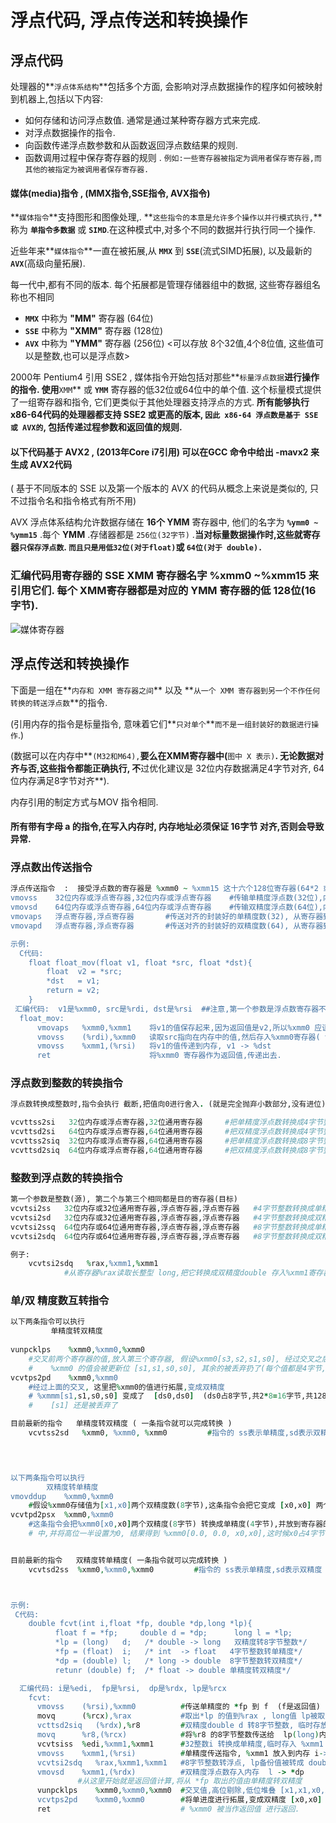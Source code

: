 # 浮点代码, 浮点传送和转换操作

## 浮点代码

处理器的**`浮点体系结构`**包括多个方面, 会影响对浮点数据操作的程序如何被映射到机器上,包括以下内容:

* 如何存储和访问浮点数值.  通常是通过某种寄存器方式来完成.
* 对浮点数据操作的指令.
* 向函数传递浮点数参数和从函数返回浮点数结果的规则.
* 函数调用过程中保存寄存器的规则 .   `例如:一些寄存器被指定为调用者保存寄存器,而其他的被指定为被调用者保存寄存器.`

#### 媒体\(media\)指令 , \(MMX指令,SSE指令, AVX指令\)

**`媒体指令`**支持图形和图像处理,.  **`这些指令的本意是允许多个操作以并行模式执行,`**称为 **`单指令多数据`** 或 **`SIMD`**.在这种模式中,对多个不同的数据并行执行同一个操作.

近些年来**`媒体指令`**一直在被拓展,从 **`MMX`** 到 **`SSE`**\(流式SIMD拓展\), 以及最新的 **`AVX`**\(高级向量拓展\).

每一代中,都有不同的版本. 每个拓展都是管理存储器组中的数据, 这些寄存器组名称也不相同

* **`MMX`** 中称为 **"MM"** 寄存器     \(64位\)
* **`SSE`** 中称为 **"XMM"** 寄存器  \(128位\)
* **`AVX`** 中称为 **"YMM"** 寄存器  \(256位\)  &lt;可以存放 8个32值,4个8位值, 这些值可以是整数,也可以是浮点数&gt;

2000年 Pentium4 引用 SSE2 , 媒体指令开始包括对那些**`标量浮点数据`**进行操作的指令. 使用**`XMM`** 或 **`YMM`** 寄存器的低32位或64位中的单个值.  这个标量模式提供了一组寄存器和指令, 它们更类似于其他处理器支持浮点的方式.  **所有能够执行 x86-64代码的处理器都支持 SSE2 或更高的版本, `因此 x86-64 浮点数是基于 SSE 或 AVX的`, 包括传递过程参数和返回值的规则.**

#### 以下代码基于 AVX2 , \(2013年Core i7引用\) 可以在GCC 命令中给出 -mavx2  来生成 AVX2代码

\( 基于不同版本的 SSE 以及第一个版本的 AVX 的代码从概念上来说是类似的, 只不过指令名和指令格式有所不用\)



AVX 浮点体系结构允许数据存储在 **16个 YMM** 寄存器中, 他们的名字为 **`%ymm0 ~ %ymm15`** .每个 **YMM** .存储器都是 `256位(32字节)` .**当对标量数据操作时,这些就寄存器`只保存浮点数`. `而且只是用低32位(对于float)`或 `64位(对于 double).`**

### 汇编代码用寄存器的 SSE XMM  寄存器名字 %xmm0 ~%xmm15 来引用它们. 每个 XMM寄存器都是对应的 YMM 寄存器的低 128位\(16字节\).

![&#x5A92;&#x4F53;&#x5BC4;&#x5B58;&#x5668;](../.gitbook/assets/ping-mu-kuai-zhao-20190807-12.19.45.png)

## 浮点传送和转换操作

下面是一组在**`内存和 XMM 寄存器之间`** 以及 **`从一个 XMM 寄存器到另一个不作任何转换的转送浮点数`**的指令.

\(引用内存的指令是标量指令, 意味着它们**`只对单个`**`而不是一组封装好的数据进行操作`.\)

\(数据可以在内存中**`(M32和M64),`**要么在XMM寄存器中\(**`图中 X 表示)`**.  无论数据对齐与否,这些指令都能正确执行, 不**过优化建议是 32位内存数据满足4字节对齐, 64位内存满足8字节对齐**\).

内存引用的制定方式与MOV 指令相同.

#### 所有带有字母 a 的指令,在写入内存时, 内存地址必须保证 16字节 对齐,否则会导致异常.

### 浮点数出传送指令

```ruby
浮点传送指令  :  接受浮点数的寄存器是 %xmm0 ~ %xmm15 这十六个128位寄存器(64*2 或 32*4)
vmovss    32位内存或浮点寄存器,32位内存或浮点寄存器    #传输单精度浮点数(32位),内到寄,或寄到内
vmovsd    64位内存或浮点寄存器,64位内存或浮点寄存器    #传输双精度浮点数(64位),内到寄,或寄到内
vmovaps   浮点寄存器,浮点寄存器       #传送对齐的封装好的单精度数(32), 从寄存器到寄存器
vmovapd   浮点寄存器,浮点寄存器       #传送对齐的封装好的双精度数(64), 从寄存器到寄存器

示例:
  C代码:
    float float_mov(float v1, float *src, float *dst){
        float  v2 = *src;
        *dst   = v1;
        return = v2;
    }
 汇编代码:  v1是%xmm0, src是%rdi, dst是%rsi  ##注意,第一个参数是浮点数寄存器不同
  float_mov:
      vmovaps   %xmm0,%xmm1    将v1的值保存起来,因为返回值是v2,所以%xmm0 应该存储v2
      vmovss    (%rdi),%xmm0   读取src指向在内存中的值,然后存入%xmm0寄存器( v2)
      vmovss    %xmm1,(%rsi)   将v1的值传递到内存, v1 -> %dst
      ret                      将%xmm0 寄存器作为返回值,传递出去.
```

### 浮点数到整数的转换指令

```ruby
浮点数转换成整数时,指令会执行 截断,把值向0进行舍入. (就是完全抛弃小数部分,没有进位)

vcvttss2si   32位内存或浮点寄存器,32位通用寄存器     #把单精度浮点数转换成4字节整数 float -> int
vcvttsd2si   64位内存或浮点寄存器,64位通用寄存器     #把双精度浮点数转换成4字节整数 double-> int
vcvttss2siq  32位内存或浮点寄存器,64位通用寄存器     #把单精度浮点数转换成8字节整数 float -> long
vcvttsd2siq  64位内存或浮点寄存器,64位通用寄存器     #把双精度浮点数转换成8字节整数 double-> long
```

### 整数到浮点数的转换指令

```ruby
第一个参数是整数(源), 第二个与第三个相同都是目的寄存器(目标)
vcvtsi2ss   32位内存或32位通用寄存器,浮点寄存器,浮点寄存器   #4字节整数转换成单精度浮点数 int ->float
vcvtsi2sd   32位内存或32位通用寄存器,浮点寄存器,浮点寄存器   #4字节整数转换成双精度浮点数 int ->double
vcvtsi2ssq  64位内存或64位通用寄存器,浮点寄存器,浮点寄存器   #8字节整数转换成单精度浮点数 long->float
vcvtsi2sdq  64位内存或64位通用寄存器,浮点寄存器,浮点寄存器   #8字节整数转换成双精度浮点数 long->double

例子:  
    vcvtsi2sdq   %rax,%xmm1,%xmm1    
            #从寄存器%rax读取长整型 long,把它转换成双精度double 存入%xmm1寄存器低8字节.
```

### 单/双 精度数互转指令

```ruby
以下两条指令可以执行
         单精度转双精度
      
vunpcklps    %xmm0,%xmm0,%xmm0
    #交叉前两个寄存器的值,放入第三个寄存器, 假设%xmm0[s3,s2,s1,s0], 经过交叉之后结果如下
    #    %xmm0 的值会被更新位 [s1,s1,s0,s0], 其余的被丢弃扔了(每个值都是4字节,共128位)
vcvtps2pd    %xmm0,%xmm0
    #经过上面的交叉, 这里把%xmm0的值进行拓展,变成双精度 
    # %xmmm[s1,s1,s0,s0] 变成了  [ds0,ds0]  (ds0占8字节,共2*8=16字节,共128位)
    #    [s1] 还是被丢弃了

目前最新的指令   单精度转双精度 ( 一条指令就可以完成转换 )
    vcvtss2sd	%xmm0, %xmm0, %xmm0         #指令的 ss表示单精度,sd表示双精度
    



以下两条指令可以执行
        双精度转单精度
vmovddup    %xmm0,%xmm0 
    #假设%xmm0存储值为[x1,x0]两个双精度数(8字节),这条指令会把它变成 [x0,x0] 两个双精度数
vcvtpd2psx  %xmm0,%xmm0
    #这条指令会把%xmm0[x0,x0]两个双精度(8字节) 转换成单精度(4字节),并放到寄存器的低位一半
    # 中,并将高位一半设置为0, 结果得到 %xmm0[0.0, 0.0, x0,x0],这时候x0占4字节


目前最新的指令   双精度转单精度( 一条指令就可以完成转换 )
    vcvtsd2ss  %xmm0,%xmm0,%xmm0         #指令的 ss表示单精度,sd表示双精度



示例:
 C代码:
    double fcvt(int i,float *fp, double *dp,long *lp){
          float f = *fp;     double d = *dp;      long l = *lp;
          *lp = (long)   d;   /* double -> long   双精度转8字节整数*/
          *fp = (float)  i;   /* int  -> float   4字节整数转单精度*/
          *dp = (double) l;   /* long -> double  8字节整数转双精度*/
          retunr (double) f;  /* float -> double 单精度转双精度*/

  汇编代码: i是%edi,  fp是%rsi,  dp是%rdx, lp是%rcx
    fcvt:
      vmovss    (%rsi),%xmm0          #传送单精度的 *fp 到 f  (f是返回值)
      movq      (%rcx),%rax           #取出*lp 的值到%rax , long值 lp被取出暂存.
      vcttsd2siq   (%rdx),%r8         #双精度double d 转8字节整数, 临时存放到%r8
      movq      %r8,(%rcx)            #将%r8 的8字节整数传送给  lp(long)内存中
      vcvtsiss  %edi,%xmm1,%xmm1      #32整数i 转换成单精度,临时存入 %xmm1
      vmovss    %xmm1,(%rsi)          #单精度传送指令, %xmm1 放入到内存 i-> *fp
      vcvtsi2sdq   %rax,%xmm1,%xmm1   #8字节整数转浮点, lp备份值被转成 double
      vmovsd    %xmm1,(%rdx)          #双精度浮点数存入内存  l -> *dp
               #从这里开始就是返回值计算,将从 *fp 取出的值由单精度转双精度
      vunpcklps    %xmm0,%xmm0,%xmm0  #交叉值,高位剔除,低位堆叠 [x1,x1,x0,x0]
      vcvtps2pd    %xmm0,%xmm0        #将单进度进行拓展,变成双精度 [x0,x0]
      ret                             # %xmm0 被当作返回值 进行返回.
```

























